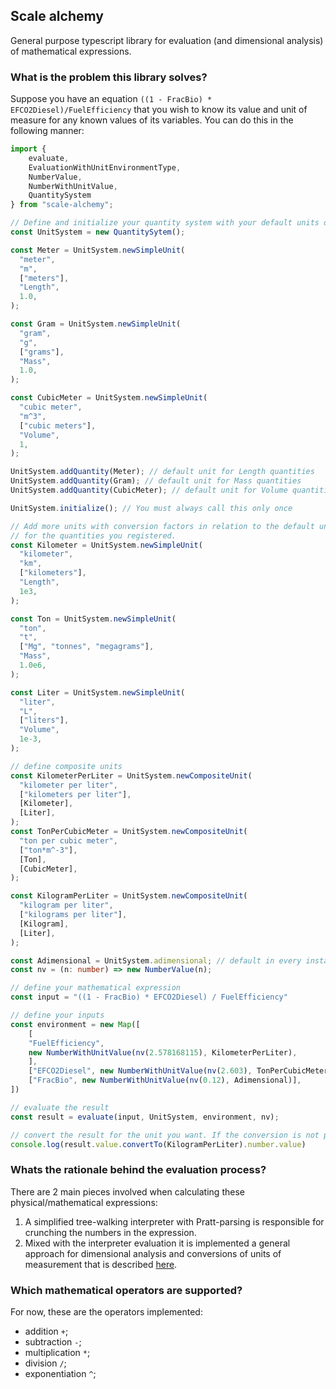 ## Scale alchemy
General purpose typescript library for evaluation (and dimensional analysis) of
mathematical expressions.

### What is the problem this library solves?
Suppose you have an equation `((1 - FracBio) * EFCO2Diesel)/FuelEfficiency` that
you wish to know its value and unit of measure for any known values of its
variables. You can do this in the following manner:
```typescript
import {
    evaluate,
    EvaluationWithUnitEnvironmentType,
    NumberValue,
    NumberWithUnitValue,
    QuantitySystem
} from "scale-alchemy";

// Define and initialize your quantity system with your default units of measurement
const UnitSystem = new QuantitySytem();

const Meter = UnitSystem.newSimpleUnit(
  "meter",
  "m",
  ["meters"],
  "Length",
  1.0,
);

const Gram = UnitSystem.newSimpleUnit(
  "gram",
  "g",
  ["grams"],
  "Mass",
  1.0,
);

const CubicMeter = UnitSystem.newSimpleUnit(
  "cubic meter",
  "m^3",
  ["cubic meters"],
  "Volume",
  1,
);

UnitSystem.addQuantity(Meter); // default unit for Length quantities
UnitSystem.addQuantity(Gram); // default unit for Mass quantities
UnitSystem.addQuantity(CubicMeter); // default unit for Volume quantities

UnitSystem.initialize(); // You must always call this only once

// Add more units with conversion factors in relation to the default units
// for the quantities you registered.
const Kilometer = UnitSystem.newSimpleUnit(
  "kilometer",
  "km",
  ["kilometers"],
  "Length",
  1e3,
);

const Ton = UnitSystem.newSimpleUnit(
  "ton",
  "t",
  ["Mg", "tonnes", "megagrams"],
  "Mass",
  1.0e6,
);

const Liter = UnitSystem.newSimpleUnit(
  "liter",
  "L",
  ["liters"],
  "Volume",
  1e-3,
);

// define composite units
const KilometerPerLiter = UnitSystem.newCompositeUnit(
  "kilometer per liter",
  ["kilometers per liter"],
  [Kilometer],
  [Liter],
);
const TonPerCubicMeter = UnitSystem.newCompositeUnit(
  "ton per cubic meter",
  ["ton*m^-3"],
  [Ton],
  [CubicMeter],
);

const KilogramPerLiter = UnitSystem.newCompositeUnit(
  "kilogram per liter",
  ["kilograms per liter"],
  [Kilogram],
  [Liter],
);

const Adimensional = UnitSystem.adimensional; // default in every instance of unit system
const nv = (n: number) => new NumberValue(n);

// define your mathematical expression
const input = "((1 - FracBio) * EFCO2Diesel) / FuelEfficiency"

// define your inputs
const environment = new Map([
    [
    "FuelEfficiency",
    new NumberWithUnitValue(nv(2.578168115), KilometerPerLiter),
    ],
    ["EFCO2Diesel", new NumberWithUnitValue(nv(2.603), TonPerCubicMeter)],
    ["FracBio", new NumberWithUnitValue(nv(0.12), Adimensional)],
])

// evaluate the result
const result = evaluate(input, UnitSystem, environment, nv);

// convert the result for the unit you want. If the conversion is not possible, the following result will print NaN
console.log(result.value.convertTo(KilogramPerLiter).number.value)
```

### Whats the rationale behind the evaluation process?
There are 2 main pieces involved when calculating these physical/mathematical expressions:
1. A simplified tree-walking interpreter with Pratt-parsing is responsible for
    crunching the numbers in the expression.
2. Mixed with the interpreter evaluation it is implemented a general approach for dimensional
    analysis and conversions of units of measurement that is described [here](https://www.cs.utexas.edu/~ai-lab/?novak:ieeetse95).

### Which mathematical operators are supported?
For now, these are the operators implemented:
- addition `+`;
- subtraction `-`;
- multiplication `*`;
- division `/`;
- exponentiation `^`;
